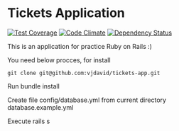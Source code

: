 # Tickets Application
[![Test Coverage](https://codeclimate.com/github/vjdavid/tickets-app/badges/coverage.svg)](https://codeclimate.com/github/vjdavid/tickets-app)
[![Code Climate](https://codeclimate.com/github/vjdavid/tickets-app/badges/gpa.svg)](https://codeclimate.com/github/vjdavid/tickets-app)
[![Dependency Status](https://gemnasium.com/vjdavid/tickets-app.svg)](https://gemnasium.com/vjdavid/tickets-app)

This is an application for practice Ruby on Rails :)

You need below procces, for install

    git clone git@github.com:vjdavid/tickets-app.git

Run     bundle install

Create file config/database.yml from current directory database.example.yml

Execute rails s


